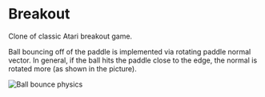 # Breakout

Clone of classic Atari breakout game.

Ball bouncing off of the paddle is implemented via rotating paddle normal vector. 
In general, if the ball hits the paddle close to the edge, the normal is rotated more (as shown in the picture).

![Ball bounce physics](https://ptgmedia.pearsoncmg.com/images/art_madhav_arkanoidclone2/elementLinks/Figure02_03.png)
